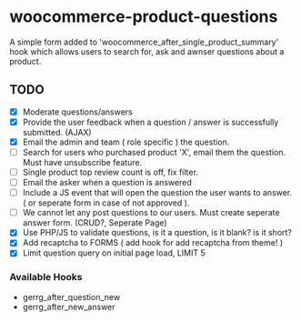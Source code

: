 # woocommerce-product-questions
A simple form added to 'woocommerce_after_single_product_summary' hook which allows users to search for, ask and awnser questions about a product.

## TODO
- [x] Moderate questions/answers
- [x] Provide the user feedback when a question / answer is successfully submitted. (AJAX)
- [x] Email the admin and team ( role specific ) the question.
- [ ] Search for users who purchased product 'X', email them the question. Must have unsubscribe feature.
- [ ] Single product top review count is off, fix filter.
- [ ] Email the asker when a question is answered
- [ ] Include a JS event that will open the question the user wants to answer. ( or seperate form in case of not approved ).
- [ ] We cannot let any post questions to our users. Must create seperate answer form. (CRUD?, Seperate Page)
- [x] Use PHP/JS to validate questions, is it a question, is it blank? is it short?
- [x] Add recaptcha to FORMS ( add hook for add recaptcha from theme! )
- [x] Limit question query on initial page load, LIMIT 5

### Available Hooks
- gerrg_after_question_new
- gerrg_after_new_answer
